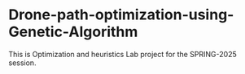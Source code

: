 # Drone-path-optimization-using-Genetic-Algorithm
This is Optimization and heuristics Lab project for the SPRING-2025 session.
